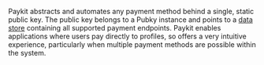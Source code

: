 Paykit abstracts and automates any payment method behind a single, static public key. The public key belongs to a Pubky instance and points to a [data store](pubky-core/Data%20Stores.md) containing all supported payment endpoints. Paykit enables applications where users pay directly to profiles, so offers a very intuitive experience, particularly when multiple payment methods are possible within the system.

